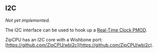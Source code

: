 ## I2C

*Not yet implemented.*

The I2C interface can be used to hook up a [Real-Time Clock PMOD](https://digilent.com/shop/pmod-rtcc-real-time-clock-calendar/).

ZipCPU has an I2C core with a Wishbone port: [https://github.com/ZipCPU/wbi2c](https://github.com/ZipCPU/wbi2c).
